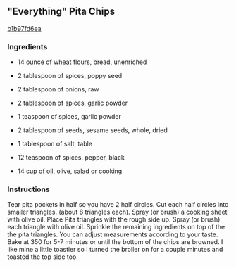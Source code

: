 ## "Everything" Pita Chips

[b1b97fd6ea](http://www.food.com/recipe/quot-everything-quot-pita-chips-497504)

### Ingredients

 - 14 ounce of wheat flours, bread, unenriched

 - 2 tablespoon of spices, poppy seed

 - 2 tablespoon of onions, raw

 - 2 tablespoon of spices, garlic powder

 - 1 teaspoon of spices, garlic powder

 - 2 tablespoon of seeds, sesame seeds, whole, dried

 - 1 tablespoon of salt, table

 - 12 teaspoon of spices, pepper, black

 - 14 cup of oil, olive, salad or cooking

### Instructions

Tear pita pockets in half so you have 2 half circles. Cut each half circles into smaller triangles. (about 8 triangles each). Spray (or brush) a cooking sheet with olive oil. Place Pita triangles with the rough side up. Spray (or brush) each triangle with olive oil. Sprinkle the remaining ingredients on top of the the pita triangles. You can adjust measurements according to your taste. Bake at 350 for 5-7 minutes or until the bottom of the chips are browned. I like mine a little toastier so I turned the broiler on for a couple minutes and toasted the top side too.